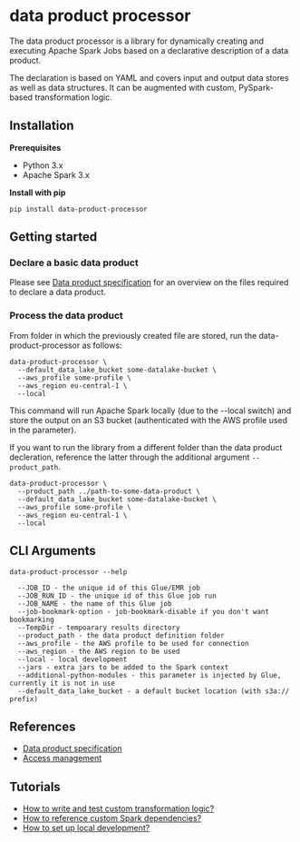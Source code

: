 # data product processor

The data product processor is a library for dynamically creating and executing Apache Spark Jobs based on a declarative description of a data product.

The declaration is based on YAML and covers input and output data stores as well as data structures. It can be augmented with custom, PySpark-based transformation logic.

## Installation
**Prerequisites**  
- Python 3.x
- Apache Spark 3.x

**Install with pip**
```commandline
pip install data-product-processor
```

## Getting started
### Declare a basic data product
Please see [Data product specification](docs/data-product-specification.md) for an overview on the files required to declare a data product.

### Process the data product
From folder in which the previously created file are stored, run the data-product-processor as follows:

```commandline
data-product-processor \
  --default_data_lake_bucket some-datalake-bucket \
  --aws_profile some-profile \
  --aws_region eu-central-1 \
  --local
```
This command will run Apache Spark locally (due to the --local switch) and store the output on an S3 bucket (authenticated with the AWS profile used in the parameter).

If you want to run the library from a different folder than the data product decleration, reference the latter through the additional argument `--product_path`.
```commandline
data-product-processor \
  --product_path ../path-to-some-data-product \
  --default_data_lake_bucket some-datalake-bucket \
  --aws_profile some-profile \
  --aws_region eu-central-1 \
  --local
```

## CLI Arguments
```commandline
data-product-processor --help

  --JOB_ID - the unique id of this Glue/EMR job
  --JOB_RUN_ID - the unique id of this Glue job run
  --JOB_NAME - the name of this Glue job
  --job-bookmark-option - job-bookmark-disable if you don't want bookmarking
  --TempDir - tempoarary results directory
  --product_path - the data product definition folder
  --aws_profile - the AWS profile to be used for connection
  --aws_region - the AWS region to be used
  --local - local development
  --jars - extra jars to be added to the Spark context
  --additional-python-modules - this parameter is injected by Glue, currently it is not in use
  --default_data_lake_bucket - a default bucket location (with s3a:// prefix)
```
## References
- [Data product specification](docs/data-product-specification.md)
- [Access management](docs/access-management.md)

## Tutorials
- [How to write and test custom transformation logic?](docs/how-to/transformation-logic.md)
- [How to reference custom Spark dependencies?](docs/how-to/custom-dependencies.md)
- [How to set up local development?](docs/how-to/local-development.md)